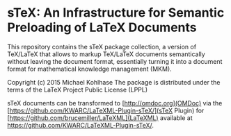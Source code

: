 sTeX: An Infrastructure for Semantic Preloading of LaTeX Documents
====

This repository contains the sTeX package collection, a version of TeX/LaTeX that allows
to markup TeX/LaTeX documents semantically without leaving the document format,
essentially turning it into a document format for mathematical knowledge management (MKM).

Copyright (c) 2015 Michael Kohlhase
The package is distributed under the terms of the LaTeX Project Public License (LPPL)

sTeX documents can be transformed to [http://omdoc.org](OMDoc) via the
[https://github.com/KWARC/LaTeXML-Plugin-sTeX/](sTeX Plugin) for
[https://github.com/brucemiller/LaTeXML](LaTeXML) available at https://github.com/KWARC/LaTeXML-Plugin-sTeX/.
